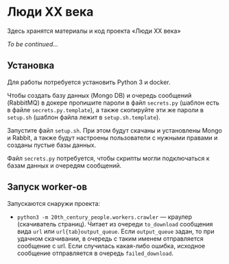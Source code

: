 # Люди XX века
Здесь хранятся материалы и код проекта «Люди XX века»

*To be continued...*

## Установка
Для работы потребуется установить Python 3 и docker.

Чтобы создать базу данных (Mongo DB) и очередь сообщений (RabbitMQ) в докере пропишите пароли
в файл `secrets.py` (шаблон есть в файле `secrets.py.template`), а также скопируйте эти же
пароли в `setup.sh` (шаблон файла лежит в `setup.sh.template`).

Запустите файл `setup.sh`. При этом будут скачаны и установлены Mongo и Rabbit, а также
будут настроены пользователи с нужными правами и созданы пустые базы данных.

Файл `secrets.py` потребуется, чтобы скрипты могли подключаться к базам данных и очередям сообщений.

## Запуск worker-ов
Запускаются снаружи проекта:
* `python3 -m 20th_century_people.workers.crawler` — краулер (скачиватель страниц). Читает из очереди `to_download` сообщения вида `url` или `url{tab}output_queue`. Если `output_queue` задан, то при удачном скачивании, в очередь с таким именем отправляется сообщение с url. Если случилась какая-либо ошибка, исходное сообщение отправляется в очередь `failed_download`.
